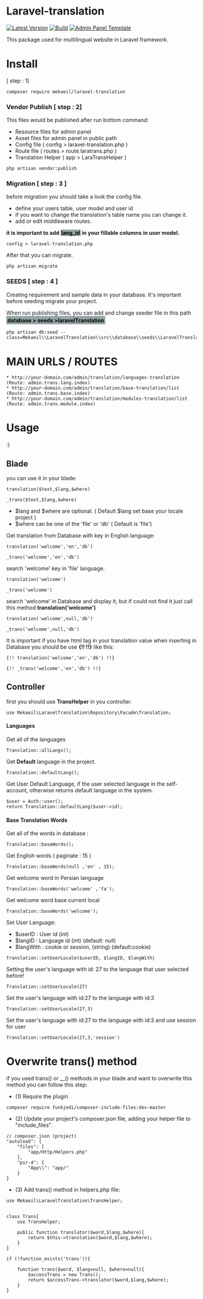 # Laravel-translation

[![Latest Version](https://img.shields.io/badge/Latest%20Version-1.0.1-blue.svg?style=flat)](https://github.com/Mekaeil/Laravel-translation/releases)
[![Build](https://img.shields.io/badge/build-passing-green.svg?style=flat)](https://github.com/Mekaeil/Laravel-translation)
[![Admin Panel Template](https://img.shields.io/badge/Admin%20Panel-Gentelella-yellowgreen.svg?style=flat)](https://github.com/puikinsh/gentelella)


This package used for multilingual website in Laravel framework.

# Install

[ step : 1]
```
composer require mekaeil/laravel-translation
```  

### Vendor Publish [ step : 2]

This files would be published after run bottom command:

*   Resource files for admin panel
*   Asset files for admin panel in public path
*   Config file ( config > laravel-translation.php )
*   Route file ( routes > route.laratrans.php )
*   Translation Helper ( app > LaraTransHelper )

```
php artisan vendor:publish 
```

### Migration [ step : 3 ]
before migration you should take a look the config file.
* define your users table, user model and user id 
* if you want to change the translation's table name you can change it.
* add or edit middleware routes.

**it is important to add <span style="background:#95a5a6;color:#000;padding:0 2px;display:inline;">lang_id</span> in your fillable columns in user model.**
    
```
config > laravel-translation.php
```

After that you can migrate.
    
```
php artisan migrate
```

### SEEDS [ step : 4 ]
Creating requirement and sample data in your database. It's important before seeding migrate your project.

When run publishing files, you can add and change seeder file in this path <br>
<span style="background:#95a5a6;color:#000;padding:0.2em;display:inline-block;">**database > seeds >laravelTranslation**
    
```
php artisan db:seed --class=Mekaeil\\LaravelTranslation\\src\\database\\seeds\\LaravelTranslationSeeder
```
    
    
# MAIN URLS / ROUTES

```
* http://your-domain.com/admin/translation/languages-translation    (Route: admin.trans.lang.index)
* http://your-domain.com/admin/translation/base-translation/list    (Route: admin.trans.base.index)
* http://your-domain.com/admin/translation/modules-translation/list (Route: admin.trans.module.index)    
```

# Usage

:)

## Blade 

you can use it in your blade:

```
translation($text,$lang,$where)
```
```
_trans($text,$lang,$where)
```

* $lang and $where are optional. ( Default $lang set base your locale project )
* $where can be one of the 'file' or 'db' ( Default is 'file')
 
 Get translation from Database with key in English language:
```
translation('welcome','en','db')
```
```
_trans('welcome','en','db')
```

search 'welcome' key in 'file' language.  
```
translation('welcome')
```
```
_trans('welcome')
```

search 'welcome' in Database and display it, but if could not find
  it just call this method **translation('welcome')**
```
translation('welcome',null,'db')
```
```
_trans('welcome',null,'db')
```

It is important if you have html tag in your translation value when inserting in Database 
you should be use **{!! !!}** like this:

```
{!! translation('welcome','en','db') !!}
```
```
{!! _trans('welcome','en','db') !!}
```

## Controller 

first you should use **TransHelper** in you controller.

```
use Mekaeil\LaravelTranslation\Repository\Facade\Translation;
```

#### Languages

Get all of the languages
``` 
Translation::allLangs();
```
Get **Default** language in the project.
``` 
Translation::defaultLang();
```

Get User Default Language, if the user selected language in the self-account, otherwise returns default language in the system.
```
$user = Auth::user();
return Translation::defaultLang($user->id);
```

#### Base Translation Words

Get all of the words in database :
``` 
Translation::baseWords();
```
Get English words ( paginate : 15 )
 ``` 
Translation::baseWords(null ,'en' , 15);
 ```
Get welcome word in Persian language
 ``` 
Translation::baseWords('welcome' ,'fa');
 ```
Get welcome word base current local 
 ``` 
Translation::baseWords('welcome');
 ```
 
Set User Language:
* $userID   : User id (int)
* $langID   : Language id (int) (default: null)
* $langWith : cookie or session, (string) (default:cookie)
```
Translation::setUserLocale($userID, $langID, $langWith)
```
Setting the user's language with id: 27 to the language that user selected before!
```
Translation::setUserLocale(27)
```
Set the user's language with id:27 to the language with id:3
```
Translation::setUserLocale(27,3)
```
Set the user's language with id:27 to the language with id:3 and use session for user
```
Translation::setUserLocale(27,3,'session')
```


# Overwrite **trans()** method
    
if you used trans() or __() methods in your blade and want to overwrite this method
you can follow this step:

* (1) Require the plugin  

```
composer require funkjedi/composer-include-files:dev-master
```

* (2) Update your project's composer.json file, adding your helper file to "include_files".

```
// composer.json (project)
"autoload": {
    "files": [
        "app/Http/Helpers.php"
    ],
    "psr-4": {
        "App\\": "app/"
    }
}
```

* (3) Add trans() method in helpers.php file:
```
use Mekaeil\LaravelTranslation\TransHelper;


class Trans{
    use TransHelper;

    public function translator($word,$lang,$where){
        return $this->translation($word,$lang,$where);
    }
}

if (!function_exists('trans')){

    function trans($word, $lang=null, $where=null){
        $accessTrans = new Trans();
        return $accessTrans->translator($word,$lang,$where);
    }  
}

```
